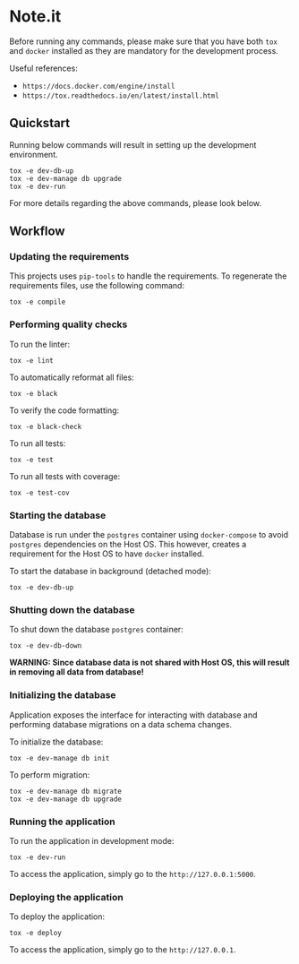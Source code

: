 # Note.it

Before running any commands, please make sure that you have both `tox` and
`docker` installed as they are mandatory for the development process.

Useful references:
- `https://docs.docker.com/engine/install`
- `https://tox.readthedocs.io/en/latest/install.html`

## Quickstart

Running below commands will result in setting up the development environment.

```shell
tox -e dev-db-up
tox -e dev-manage db upgrade
tox -e dev-run
``` 

For more details regarding the above commands, please look below.

## Workflow

### Updating the requirements

This projects uses `pip-tools` to handle the requirements.
To regenerate the requirements files, use the following command:

```shell
tox -e compile
```

### Performing quality checks

To run the linter:

```shell
tox -e lint
```

To automatically reformat all files:

```shell
tox -e black
```

To verify the code formatting:

```shell
tox -e black-check
```

To run all tests:

```shell
tox -e test
```

To run all tests with coverage:

```shell
tox -e test-cov
```

### Starting the database

Database is run under the `postgres` container using `docker-compose`
to avoid `postgres` dependencies on the Host OS. This however, creates
a requirement for the Host OS to have `docker` installed.

To start the database in background (detached mode):

```shell
tox -e dev-db-up
```

### Shutting down the database

To shut down the database `postgres` container:

```shell
tox -e dev-db-down
```

**WARNING: Since database data is not shared with Host OS,
this will result in removing all data from database!**

### Initializing the database

Application exposes the interface for interacting with database
and performing database migrations on a data schema changes.

To initialize the database:

```shell
tox -e dev-manage db init
```

To perform migration:

```shell
tox -e dev-manage db migrate
tox -e dev-manage db upgrade
```

### Running the application

To run the application in development mode:

```shell
tox -e dev-run
```

To access the application, simply go to the `http://127.0.0.1:5000`.

### Deploying the application

To deploy the application:

```shell
tox -e deploy
```

To access the application, simply go to the `http://127.0.0.1`.
